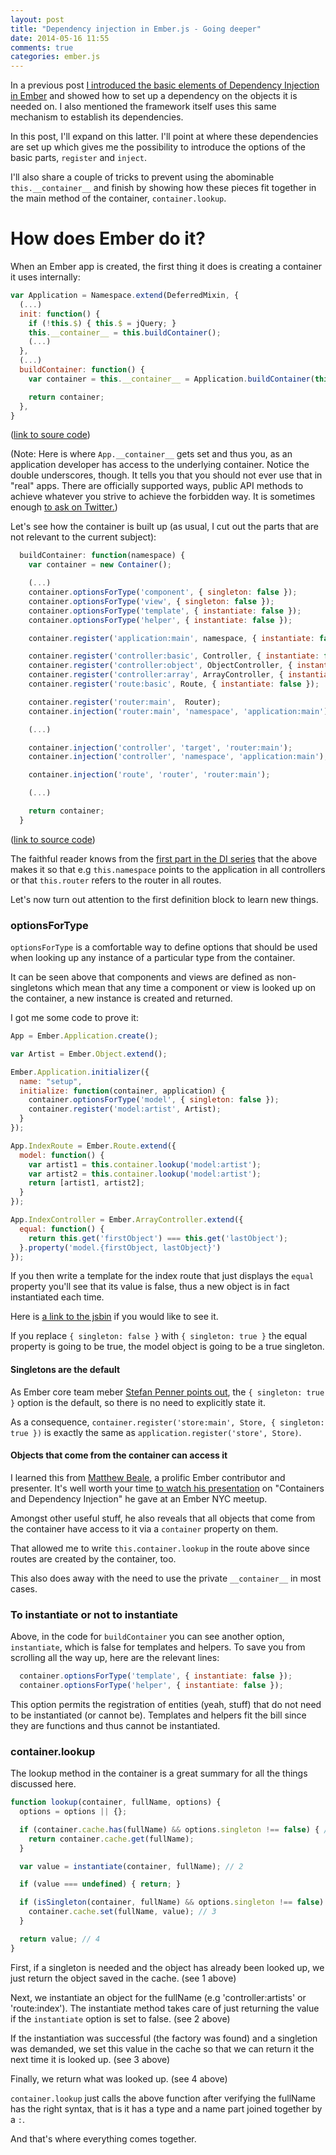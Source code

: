 ```yaml
---
layout: post
title: "Dependency injection in Ember.js - Going deeper"
date: 2014-05-16 11:55
comments: true
categories: ember.js
---
```


In a previous post [I introduced the basic elements of Dependency Injection in
Ember][1] and showed how to set up a dependency on the objects it is needed on.
I also mentioned the framework itself uses this same mechanism to establish its
dependencies.

In this post, I'll expand on this latter. I'll point at where these dependencies are
set up which gives me the possibility to introduce the options of the
basic parts, `register` and `inject`.

I'll also share a couple of tricks to prevent using the abominable
`this.__container__` and finish by showing how these pieces fit together in the
main method of the container, `container.lookup`.

# How does Ember do it?

When an Ember app is created, the first thing it does is creating a container it
uses internally:

```js
var Application = Namespace.extend(DeferredMixin, {
  (...)
  init: function() {
    if (!this.$) { this.$ = jQuery; }
    this.__container__ = this.buildContainer();
    (...)
  },
  (...)
  buildContainer: function() {
    var container = this.__container__ = Application.buildContainer(this);

    return container;
  },
}
```
([link to soure code][2])

(Note: Here is where `App.__container__` gets set and thus you, as an application
developer has access to the underlying container. Notice the double underscores,
though. It tells you that you should not ever use that in "real" apps. There are
officially supported ways, public API methods to achieve whatever you strive to
achieve the forbidden way. It is sometimes enough [to ask on Twitter.][3])

Let's see how the container is built up (as usual, I cut out the parts that are
not relevant to the current subject):

```js
  buildContainer: function(namespace) {
    var container = new Container();

    (...)
    container.optionsForType('component', { singleton: false });
    container.optionsForType('view', { singleton: false });
    container.optionsForType('template', { instantiate: false });
    container.optionsForType('helper', { instantiate: false });

    container.register('application:main', namespace, { instantiate: false });

    container.register('controller:basic', Controller, { instantiate: false });
    container.register('controller:object', ObjectController, { instantiate: false });
    container.register('controller:array', ArrayController, { instantiate: false });
    container.register('route:basic', Route, { instantiate: false });

    container.register('router:main',  Router);
    container.injection('router:main', 'namespace', 'application:main');

    (...)

    container.injection('controller', 'target', 'router:main');
    container.injection('controller', 'namespace', 'application:main');

    container.injection('route', 'router', 'router:main');

    (...)

    return container;
  }
```
([link to source code][8])

The faithful reader knows from the [first part in the DI series][1] that the
above makes it so that e.g `this.namespace` points to the application in all controllers
or that `this.router` refers to the router in all routes.

Let's now turn out attention to the first definition block to learn new things.

### optionsForType

`optionsForType` is a comfortable way to define options that should be used when
looking up any instance of a particular type from the container.

It can be seen above that components and views are defined as non-singletons
which mean that any time a component or view is looked up on the container, a
new instance is created and returned.

I got me some code to prove it:

```js
App = Ember.Application.create();

var Artist = Ember.Object.extend();

Ember.Application.initializer({
  name: "setup",
  initialize: function(container, application) {
    container.optionsForType('model', { singleton: false });
    container.register('model:artist', Artist);
  }
});

App.IndexRoute = Ember.Route.extend({
  model: function() {
    var artist1 = this.container.lookup('model:artist');
    var artist2 = this.container.lookup('model:artist');
    return [artist1, artist2];
  }
});

App.IndexController = Ember.ArrayController.extend({
  equal: function() {
    return this.get('firstObject') === this.get('lastObject');
  }.property('model.{firstObject, lastObject}')
});
```

If you then write a template for the index route that just displays the `equal`
property you'll see that its value is false, thus a new object is in fact
instantiated each time.

Here is [a link to the jsbin][4] if you would like to see it.

If you replace `{ singleton: false }` with `{ singleton: true }` the equal
property is going to be true, the model object is going to be a true singleton.

#### Singletons are the default

As Ember core team meber [Stefan Penner points out][5], the `{ singleton: true
}` option is the default, so there is no need to explicitly state it.

As a consequence, `container.register('store:main', Store, { singleton: true })`
is exactly the same as `application.register('store', Store)`.

#### Objects that come from the container can access it

I learned this from [Matthew Beale][7], a prolific Ember contributor and presenter.
It's well worth your time [to watch his presentation][6] on "Containers and
Dependency Injection" he gave at an Ember NYC meetup.

Amongst other useful stuff, he also reveals that all objects that come from the
container have access to it via a `container` property on them.

That allowed me to write `this.container.lookup` in the route above since routes
are created by the container, too.

This also does away with the need to use the private `__container__` in most
cases.

### To instantiate or not to instantiate

Above, in the code for `buildContainer` you can see another option,
`instantiate`, which is false for templates and helpers. To save you from
scrolling all the way up, here are the relevant lines:

```js
  container.optionsForType('template', { instantiate: false });
  container.optionsForType('helper', { instantiate: false });
```

This option permits the registration of entities (yeah, stuff) that do not need
to be instantiated (or cannot be). Templates and helpers fit the bill since
they are functions and thus cannot be instantiated.

### container.lookup

The lookup method in the container is a great summary for all the things discussed here.

``` js
function lookup(container, fullName, options) {
  options = options || {};

  if (container.cache.has(fullName) && options.singleton !== false) { // 1
    return container.cache.get(fullName);
  }

  var value = instantiate(container, fullName); // 2

  if (value === undefined) { return; }

  if (isSingleton(container, fullName) && options.singleton !== false) {
    container.cache.set(fullName, value); // 3
  }

  return value; // 4
}
```

First, if a singleton is needed and the object has already been looked up, we
just return the object saved in the cache. (see 1 above)

Next, we instantiate an object for the fullName (e.g 'controller:artists' or
'route:index'). The instantiate method takes care of just returning the value if
the `instantiate` option is set to false. (see 2 above)

If the instantiation was successful (the factory was found) and a singletion was
demanded, we set this value in the cache so that we can return it the next time
it is looked up. (see 3 above)

Finally, we return what was looked up. (see 4 above)

`container.lookup` just calls the above function after verifying the fullName
has the right syntax, that is it has a type and a name part joined together by
a `:`.

And that's where everything comes together.

[1]: http://balinterdi.com/2014/05/01/dependency-injection-in-ember-dot-js.html
[2]: https://github.com/emberjs/ember.js/blob/v1.6.0-beta.4/packages_es6/ember-application/lib/system/application.js#L263
[3]: https://twitter.com/mixonic/status/461595081607503872
[4]: http://emberjs.jsbin.com/zefuk/2/edit
[5]: http://balinterdi.com/2014/05/01/dependency-injection-in-ember-dot-js.html#comment-1386980817
[6]: https://www.youtube.com/watch?v=6FlWyOoo6hQ
[7]: http://madhatted.com/
[8]: https://github.com/emberjs/ember.js/blob/v1.6.0-beta.4/packages_es6/ember-application/lib/system/application.js#L826
